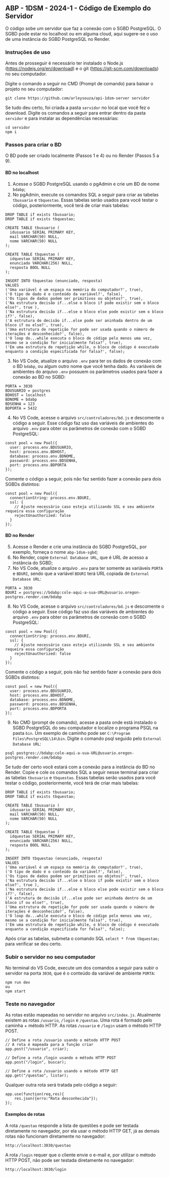 ## ABP - 1DSM - 2024-1 - Código de Exemplo do Servidor

O código sobe um servidor que faz a conexão com o SGBD PostgreSQL.
O SGBD pode estar no localhost ou em alguma cloud, aqui sugere-se o uso de uma instância do SGBD PostgreSQL no Render.

### Instruções de uso

Antes de prosseguir é necessário ter instalado o Node.js (https://nodejs.org/en/download) e o git (https://git-scm.com/downloads) no seu computador.

Digite o comando a seguir no CMD (Prompt de comando) para baixar o projeto no seu computador:
```
git clone https://github.com/arleysouza/api-1dsm-server servidor
```
Se tudo deu certo, foi criada a pasta `servidor` no local que você fez o download. Digite os comandos a seguir para entrar dentro da pasta `servidor` e para instalar as dependências necessárias:
```
cd servidor
npm i
```

### Passos para criar o BD

O BD pode ser criado localmente (Passos 1 e 4) ou no Render (Passos 5 a 9).

#### BD no localhost

1. Acesse o SGBD PostgreSQL usando o pgAdmin e crie um BD de nome `bdabp`;
2. No pgAdmin, execute os comandos SQL a seguir para criar as tabelas `tbusuario` e `tbquestao`. Essas tabelas serão usados para você testar o código, posteriormente, você terá de criar mais tabelas:
```
DROP TABLE if exists tbusuario;
DROP TABLE if exists tbquestao;

CREATE TABLE tbusuario (
  idusuario SERIAL PRIMARY KEY,
  mail VARCHAR(50) NULL,
  nome VARCHAR(50) NULL
);

CREATE TABLE tbquestao (
  idquestao SERIAL PRIMARY KEY,
  enunciado VARCHAR(256) NULL,
  resposta BOOL NULL
);

INSERT INTO tbquestao (enunciado, resposta) 
VALUES
('Uma variável é um espaço na memória do computador?', true),
('O tipo de dado é o conteúdo da variável?', false),
('Os tipos de dados podem ser primitivos ou objetos?', true),
('Na estrutura decisão if...else o bloco if pode existir sem o bloco else?', true ),
('Na estrutura decisão if...else o bloco else pode existir sem o bloco if?', false),
('A estrutura de decisão if...else pode ser aninhada dentro de um bloco if ou else?', true),
('Uma estrutura de repetição for pode ser usada quando o número de iterações é desconhecido?', false),
('O loop do...while executa o bloco de código pelo menos uma vez, mesmo se a condição for inicialmente falsa?', true),
('Em uma estrutura de repetição while, o bloco de código é executado enquanto a condição especificada for falsa?', false);
```
3. No VS Code, atualize o arquivo `.env` para ter os dados de conexão com o BD `bdabp`, ou algum outro nome que você tenha dado. As variáveis de ambientes do arquivo `.env` possuem os parâmetros usados para fazer a conexão ao BD no SGBD:
```
PORTA = 3030
BDUSUARIO = postgres
BDHOST = localhost
BDNOME = bdabp
BDSENHA = 123
BDPORTA = 5432
```
4. No VS Code, acesse o arquivo `src/controladores/bd.js` e descomente o código a seguir. Esse código faz uso das variáveis de ambientes do arquivo `.env` para obter os parâmetros de conexão com o SGBD PostgreSQL:
```
const pool = new Pool({
  user: process.env.BDUSUARIO,
  host: process.env.BDHOST,
  database: process.env.BDNOME,
  password: process.env.BDSENHA,
  port: process.env.BDPORTA
});
```
Comente o código a seguir, pois não faz sentido fazer a conexão para dois SGBDs distintos:
```
const pool = new Pool({
  connectionString: process.env.BDURI,
  ssl: {
    // Ajuste necessário caso esteja utilizando SSL e seu ambiente requeira essa configuração
    rejectUnauthorized: false 
  }
});
```

#### BD no Render

5. Acesse o Render e crie uma instância do SGBD PostgreSQL, por exemplo, forneça o nome `abp-1dsm-sgbd`;
6. No Render, copie `External Database URL`, que é URL de acesso a instância do SGBD;
7. No VS Code, atualize o arquivo `.env` para ter somente as variáveis `PORTA` e `BDURI`, sendo que a variável  `BDURI` terá URL copiada de `External Database URL`:
```
PORTA = 3030
BDURI = postgres://bdabp:cole-aqui-a-sua-URL@usuario.oregon-postgres.render.com/bdabp
```
8. No VS Code, acesse o arquivo `src/controladores/bd.js` e descomente o código a seguir. Esse código faz uso das variáveis de ambientes do arquivo `.env` para obter os parâmetros de conexão com o SGBD PostgreSQL:
```
const pool = new Pool({
  connectionString: process.env.BDURI,
  ssl: {
    // Ajuste necessário caso esteja utilizando SSL e seu ambiente requeira essa configuração
    rejectUnauthorized: false 
  }
});
```
Comente o código a seguir, pois não faz sentido fazer a conexão para dois SGBDs distintos:
```
const pool = new Pool({
  user: process.env.BDUSUARIO,
  host: process.env.BDHOST,
  database: process.env.BDNOME,
  password: process.env.BDSENHA,
  port: process.env.BDPORTA
});
```
9. No CMD (prompt de comando), acesse a pasta onde está instalado o SGBD PostgreSQL do seu computador e localize o programa PSQL na pasta `bin`. Um exemplo de caminho pode ser `C:\Program Files\PostgreSQL\14\bin`. Digite o comando psql seguido pelo `External Database URL`:
```
psql postgres://bdabp:cole-aqui-a-sua-URL@usuario.oregon-postgres.render.com/bdabp
```
Se tudo der certo você estará com a conexão para a instância do BD no Render. Copie e cole os comandos SQL a seguir nesse terminal para criar as tabelas `tbusuario` e `tbquestao`. Essas tabelas serão usados para você testar o código, posteriormente, você terá de criar mais tabelas:
```
DROP TABLE if exists tbusuario;
DROP TABLE if exists tbquestao;

CREATE TABLE tbusuario (
  idusuario SERIAL PRIMARY KEY,
  mail VARCHAR(50) NULL,
  nome VARCHAR(50) NULL
);

CREATE TABLE tbquestao (
  idquestao SERIAL PRIMARY KEY,
  enunciado VARCHAR(256) NULL,
  resposta BOOL NULL
);

INSERT INTO tbquestao (enunciado, resposta) 
VALUES
('Uma variável é um espaço na memória do computador?', true),
('O tipo de dado é o conteúdo da variável?', false),
('Os tipos de dados podem ser primitivos ou objetos?', true),
('Na estrutura decisão if...else o bloco if pode existir sem o bloco else?', true ),
('Na estrutura decisão if...else o bloco else pode existir sem o bloco if?', false),
('A estrutura de decisão if...else pode ser aninhada dentro de um bloco if ou else?', true),
('Uma estrutura de repetição for pode ser usada quando o número de iterações é desconhecido?', false),
('O loop do...while executa o bloco de código pelo menos uma vez, mesmo se a condição for inicialmente falsa?', true),
('Em uma estrutura de repetição while, o bloco de código é executado enquanto a condição especificada for falsa?', false);
```
Após criar as tabelas, submeta o comando SQL `select * from tbquestao;` para verificar se deu certo.


### Subir o servidor no seu computador

No terminal do VS Code, execute um dos comandos a seguir para subir o servidor na porta `3030`, que é o conteúdo da variável de ambiente `PORTA`:
```
npm run dev
ou
npm start
```

### Teste no navegador

As rotas estão mapeadas no servidor no arquivo `src/index.js`. Atualmente existem as rotas `/usuario`, `/login` e `/questao`. Uma rota é formado pelo caminha + método HTTP. As rotas `/usuario` e `/login` usam o método HTTP POST.
```
// Define a rota /usuario usando o método HTTP POST
// A rota é mapeada para a função criar
app.post("/usuario", criar);

// Define a rota /login usando o método HTTP POST
app.post("/login", buscar);

// Define a rota /usuario usando o método HTTP GET
app.get("/questao", listar);
```
Qualquer outra rota será tratada pelo código a seguir:
```
app.use(function(req,res){
    res.json({erro:"Rota desconhecida"});
});
```
#### Exemplos de rotas
A rota `/questao` responde a lista de questões e pode ser testada diretamente no navegador, por ela usar o método HTTP GET, já as demais rotas não funcionam diretamente no navegador:
```
http://localhost:3030/questao
```
A rota `/login` requer que o cliente envie o e-mail e, por utilizar o método HTTP POST, não pode ser testada diretamente no navegador:
```
http://localhost:3030/login
```
